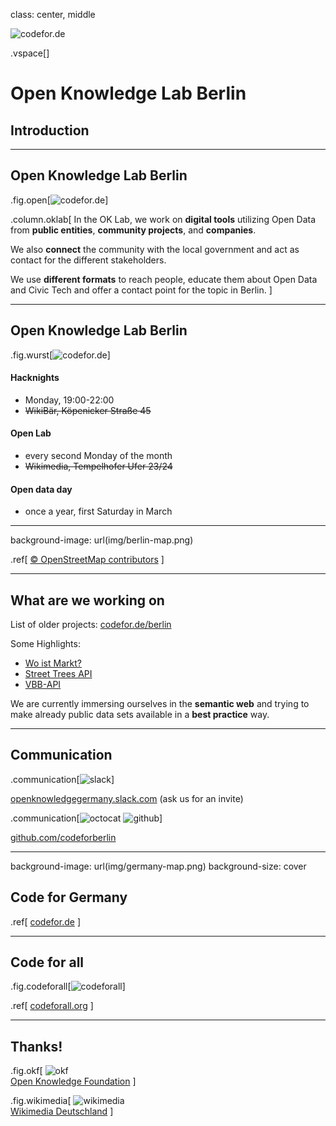 class: center, middle

![codefor.de](img/CFG_logo.svg)

.vspace[]

# Open Knowledge Lab Berlin

## Introduction

---

<style>
.fig.open {
    right: 4rem;
    width: 21.5rem;
}
.column.oklab {
    width: 44rem;
}
</style>

## Open Knowledge Lab Berlin

.fig.open[![codefor.de](img/open.png)]

.column.oklab[
In the OK Lab, we work on **digital tools**  utilizing Open Data from **public entities**, **community projects**, and **companies**.

We also **connect** the community with the local government and act as contact for the different stakeholders.

We use **different formats** to reach people, educate them about Open Data and Civic Tech and offer a contact point for the topic in Berlin.
]

---

<style>
.fig.wurst {
    right: 4rem;
    width: 27rem;
}
</style>

## Open Knowledge Lab Berlin

.fig.wurst[![codefor.de](img/wurst.png)]

#### Hacknights

* Monday, 19:00-22:00
* ~~WikiBär, Köpenicker Straße 45~~

#### Open Lab

* every second Monday of the month
* ~~Wikimedia, Tempelhofer Ufer 23/24~~

#### Open data day

* once a year, first Saturday in March

---

background-image: url(img/berlin-map.png)

.ref[
    [© OpenStreetMap contributors](https://www.openstreetmap.org/copyright)
]

---

## What are we working on

List of older projects: [codefor.de/berlin](https://codefor.de/berlin)

Some Highlights:

* [Wo ist Markt?](https://codefor.de/projekte/be-woistmarkt/)
* [Street Trees API](https://codefor.de/projekte/be-street-trees-api/)
* [VBB-API](https://codefor.de/projekte/vbb-api/)

We are currently immersing ourselves in the **semantic web** and trying to make already public data sets available in a **best practice** way.

---

<style>
.communication img {
    margin-top: 1rem;
    height: 5rem;
}
</style>

## Communication

.communication[![slack](img/slack.png)]

[openknowledgegermany.slack.com](https://openknowledgegermany.slack.com) (ask us for an invite)

.communication[![octocat](img/Octocat.png) ![github](img/GitHub_Logo.png)]

[github.com/codeforberlin](https://github.com/codeforberlin)

---

background-image: url(img/germany-map.png)
background-size: cover

## Code for Germany

.ref[
    [codefor.de](https://codefor.de)
]

---

<style>
.codeforall {
    top: 8rem;
    left: 0;
}
</style>

## Code for all

.fig.codeforall[![codeforall](img/codeforall.png)]

.ref[
    [codeforall.org](https://codeforall.org)
]

---

<style>
.okf {
    top: 12rem;
    left: 6rem;
    width: 30rem;
    text-align: center;
}
.wikimedia {
    top: 8rem;
    right: 12rem;
    width: 20rem;
    text-align: center;
}
</style>

## Thanks!

.fig.okf[
    ![okf](img/logo_black_okfde.png)  
    [Open Knowledge Foundation](https://okfn.de)
]

.fig.wikimedia[
    ![wikimedia](img/Wikimedia-logo.svg)  
    [Wikimedia Deutschland](https://www.wikimedia.de)
]
